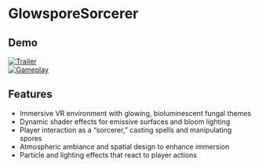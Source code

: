 # GlowsporeSorcerer

## Demo

[![Trailer](https://img.youtube.com/vi/BgZIfqkDIxA/0.jpg)](https://www.youtube.com/watch?v=BgZIfqkDIxA)  
[![Gameplay](https://img.youtube.com/vi/bo4jIIpeAJE/0.jpg)](https://www.youtube.com/watch?v=bo4jIIpeAJE)  

## Features

- Immersive VR environment with glowing, bioluminescent fungal themes  
- Dynamic shader effects for emissive surfaces and bloom lighting  
- Player interaction as a “sorcerer,” casting spells and manipulating spores  
- Atmospheric ambiance and spatial design to enhance immersion  
- Particle and lighting effects that react to player actions  
